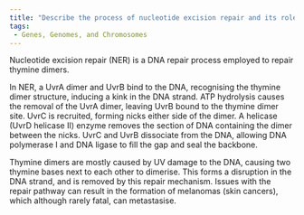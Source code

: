 ```yaml
---
title: "Describe the process of nucleotide excision repair and its role in repairing thymine dimers."
tags:
 - Genes, Genomes, and Chromosomes
---
```

Nucleotide excision repair (NER) is a DNA repair process employed to repair thymine dimers. 

In NER, a UvrA dimer and UvrB bind to the DNA, recognising the thymine dimer structure, inducing a kink in the DNA strand. ATP hydrolysis causes the removal of the UvrA dimer, leaving UvrB bound to the thymine dimer site. UvrC is recruited, forming nicks either side of the dimer. A helicase (UvrD helicase II) enzyme removes the section of DNA containing the dimer between the nicks. 
UvrC and UvrB dissociate from the DNA, allowing DNA polymerase I and DNA ligase to fill the gap and seal the backbone. 

Thymine dimers are mostly caused by UV damage to the DNA, causing two thymine bases next to each other to dimerise. This forms a disruption in the DNA strand, and is removed by this repair mechanism. Issues with the repair pathway can result in the formation of melanomas (skin cancers), which although rarely fatal, can metastasise. 
